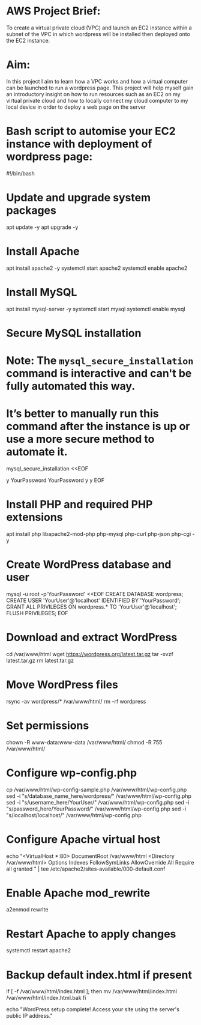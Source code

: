# AWS Project Brief:

To create a virtual private cloud (VPC) and launch an EC2 instance within a subnet of the VPC in which wordpress will be installed then deployed onto the EC2 instance.

# Aim:

In this project I aim to learn how a VPC works and how a virtual computer can be launched to run a wordpress page. This project will help myself gain an introductory insight on how to run resources such as an EC2 on my virtual private cloud and how to locally connect my cloud computer to my local device in order to deploy a web page on the server

# Bash script to automise your EC2 instance with deployment of wordpress page:

#!/bin/bash

# Update and upgrade system packages
apt update -y
apt upgrade -y

# Install Apache
apt install apache2 -y
systemctl start apache2
systemctl enable apache2

# Install MySQL
apt install mysql-server -y
systemctl start mysql
systemctl enable mysql

# Secure MySQL installation
# Note: The `mysql_secure_installation` command is interactive and can't be fully automated this way.
# It’s better to manually run this command after the instance is up or use a more secure method to automate it.
mysql_secure_installation <<EOF

y
YourPassword
YourPassword
y
y
EOF

# Install PHP and required PHP extensions
apt install php libapache2-mod-php php-mysql php-curl php-json php-cgi -y

# Create WordPress database and user
mysql -u root -p'YourPassword' <<EOF
CREATE DATABASE wordpress;
CREATE USER 'YourUser'@'localhost' IDENTIFIED BY 'YourPassword';
GRANT ALL PRIVILEGES ON wordpress.* TO 'YourUser'@'localhost';
FLUSH PRIVILEGES;
EOF

# Download and extract WordPress
cd /var/www/html
wget https://wordpress.org/latest.tar.gz
tar -xvzf latest.tar.gz
rm latest.tar.gz

# Move WordPress files
rsync -av wordpress/* /var/www/html/
rm -rf wordpress

# Set permissions
chown -R www-data:www-data /var/www/html/
chmod -R 755 /var/www/html/

# Configure wp-config.php
cp /var/www/html/wp-config-sample.php /var/www/html/wp-config.php
sed -i "s/database_name_here/wordpress/" /var/www/html/wp-config.php
sed -i "s/username_here/YourUser/" /var/www/html/wp-config.php
sed -i "s/password_here/YourPassword/" /var/www/html/wp-config.php
sed -i "s/localhost/localhost/" /var/www/html/wp-config.php

# Configure Apache virtual host
echo "<VirtualHost *:80>
    DocumentRoot /var/www/html
    <Directory /var/www/html>
        Options Indexes FollowSymLinks
        AllowOverride All
        Require all granted
    </Directory>
</VirtualHost>" | tee /etc/apache2/sites-available/000-default.conf

# Enable Apache mod_rewrite
a2enmod rewrite

# Restart Apache to apply changes
systemctl restart apache2

# Backup default index.html if present
if [ -f /var/www/html/index.html ]; then
    mv /var/www/html/index.html /var/www/html/index.html.bak
fi

echo "WordPress setup complete! Access your site using the server's public IP address."
